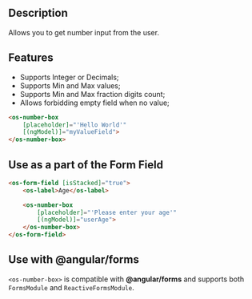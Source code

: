 ## Description

Allows you to get number input from the user.

## Features
- Supports Integer or Decimals;
- Supports Min and Max values;
- Supports Min and Max fraction digits count;
- Allows forbidding empty field when no value;

```html
<os-number-box
    [placeholder]="'Hello World'"
    [(ngModel)]="myValueField">
</os-number-box>
```

## Use as a part of the Form Field

```html
<os-form-field [isStacked]="true">
    <os-label>Age</os-label>

    <os-number-box
        [placeholder]="'Please enter your age'"
        [(ngModel)]="userAge">
    </os-number-box>
</os-form-field>
```

## Use with **@angular/forms**

`<os-number-box>` is compatible with **@angular/forms** and supports both `FormsModule` and `ReactiveFormsModule`.
